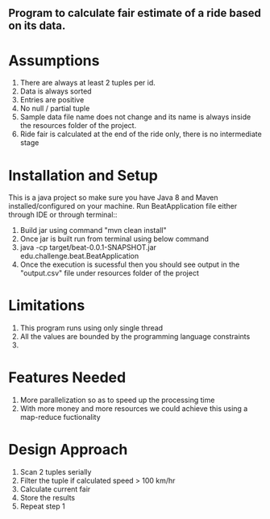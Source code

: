 ## Program to calculate fair estimate of a ride based on its data.

# Assumptions
1. There are always at least 2 tuples per id.
2. Data is always sorted
3. Entries are positive
4. No null / partial tuple
5. Sample data file name does not change and its name is always inside the resources folder of the project.
6. Ride fair is calculated at the end of the ride only, there is no intermediate stage

# Installation and Setup
This is a java project so make sure you have Java 8 and Maven installed/configured on your machine.
Run BeatApplication file either through IDE or through terminal::
1. Build jar using command "mvn clean install"
2. Once jar is built run from terminal using below command
3. java -cp target/beat-0.0.1-SNAPSHOT.jar edu.challenge.beat.BeatApplication
4. Once the execution is sucessful then you should see output in the "output.csv" file under resources folder of the project


# Limitations
1. This program runs using only single thread
2. All the values are bounded by the programming language constraints
3.

# Features Needed
1. More parallelization so as to speed up the processing time
2. With more money and more resources we could achieve this using a map-reduce fuctionality


# Design Approach
1. Scan 2 tuples serially
2. Filter the tuple if calculated speed > 100 km/hr
3. Calculate current fair
4. Store the results
5. Repeat step 1
